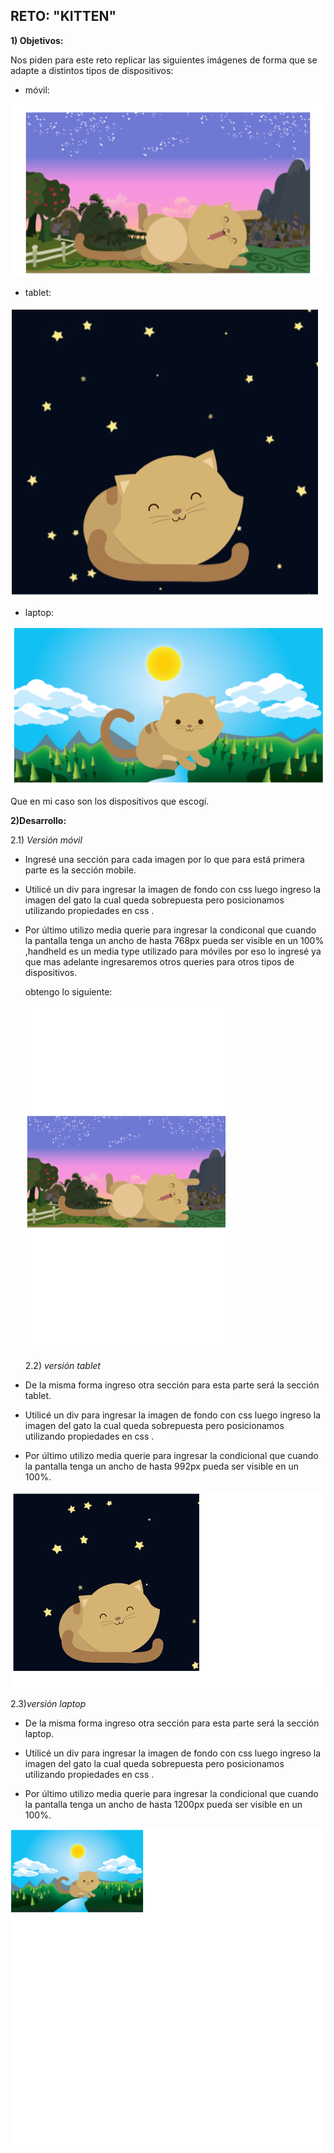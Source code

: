 ## RETO: "KITTEN" ##

__1) Objetivos:__

 Nos piden para este reto replicar las siguientes imágenes de forma que se adapte a distintos tipos de dispositivos:

 * móvil:

![version movil objetivo](assets/images/version-movil-objetivo.png)

 * tablet:

![version tablet objetivo](assets/images/version-tablet-objetivo.png)

 * laptop:

![version laptop objetivo](assets/images/version-laptop-objetivo.png)

 Que en mi caso son los dispositivos que escogí.

 __2)Desarrollo:__

  2.1) *Versión móvil*

* Ingresé una sección para cada imagen por lo que para está primera parte es la sección mobile.

* Utilicé un div para ingresar la imagen de fondo con css luego ingreso la imagen del gato la cual queda sobrepuesta pero posicionamos utilizando propiedades en css .

* Por último utilizo media querie para ingresar la condiconal que cuando la pantalla tenga un ancho de hasta 768px pueda ser visible en un 100% ,handheld es un media type utilizado para móviles por eso lo ingresé ya que mas adelante ingresaremos otros queries para otros tipos de dispositivos.

   obtengo lo siguiente:

   ![version movile](assets/images/version-movil.png)


  2.2) *versión tablet*

* De la misma forma ingreso otra sección para esta parte será la sección tablet.

* Utilicé un div para ingresar la imagen de fondo con css luego ingreso la imagen del gato la cual queda sobrepuesta pero posicionamos utilizando propiedades en css .


* Por último utilizo media querie para ingresar la condicional que cuando la pantalla tenga un ancho de hasta 992px pueda ser visible en un 100%.

 ![versión tablet](assets/images/version-tablet.png)

 2.3)*versión laptop*

 * De la misma forma ingreso otra sección para esta parte será la sección laptop.

 * Utilicé un div para ingresar la imagen de fondo con css luego ingreso la imagen del gato la cual queda sobrepuesta pero posicionamos utilizando propiedades en css .


 * Por último utilizo media querie para ingresar la condicional que cuando la pantalla tenga un ancho de hasta 1200px pueda ser visible en un 100%.

 ![version laptop](assets/images/version-laptop.png)
 
